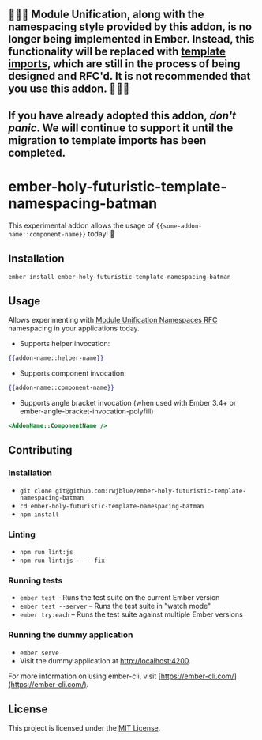 ## 🛑🛑🛑 Module Unification, along with the namespacing style provided by this addon, is no longer being implemented in Ember. Instead, this functionality will be replaced with [template imports](https://github.com/emberjs/rfcs/pull/454), which are still in the process of being designed and RFC'd. It is not recommended that you use this addon. 🛑🛑🛑

## If you have already adopted this addon, _don't panic_. We will continue to support it until the migration to template imports has been completed.

ember-holy-futuristic-template-namespacing-batman
==============================================================================

This experimental addon allows the usage of `{{some-addon-name::component-name}}` today! 🎉

Installation
------------------------------------------------------------------------------

```
ember install ember-holy-futuristic-template-namespacing-batman
```


Usage
------------------------------------------------------------------------------

Allows experimenting with [Module Unification Namespaces RFC](https://github.com/emberjs/rfcs/pull/309) namespacing in your applications today.

- Supports helper invocation:

```hbs
{{addon-name::helper-name}}
```

- Supports component invocation:

```hbs
{{addon-name::component-name}}
```

- Supports angle bracket invocation (when used with Ember 3.4+ or ember-angle-bracket-invocation-polyfill)

```hbs
<AddonName::ComponentName />
```

Contributing
------------------------------------------------------------------------------

### Installation

* `git clone git@github.com:rwjblue/ember-holy-futuristic-template-namespacing-batman`
* `cd ember-holy-futuristic-template-namespacing-batman`
* `npm install`

### Linting

* `npm run lint:js`
* `npm run lint:js -- --fix`

### Running tests

* `ember test` – Runs the test suite on the current Ember version
* `ember test --server` – Runs the test suite in "watch mode"
* `ember try:each` – Runs the test suite against multiple Ember versions

### Running the dummy application

* `ember serve`
* Visit the dummy application at [http://localhost:4200](http://localhost:4200).

For more information on using ember-cli, visit [https://ember-cli.com/](https://ember-cli.com/).

License
------------------------------------------------------------------------------

This project is licensed under the [MIT License](LICENSE.md).
